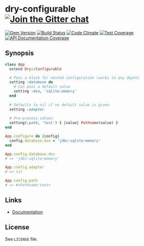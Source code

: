[gitter]: https://gitter.im/dry-rb/chat
[gem]: https://rubygems.org/gems/dry-configurable
[travis]: https://travis-ci.org/dry-rb/dry-configurable
[code_climate]: https://codeclimate.com/github/dry-rb/dry-configurable
[inch]: http://inch-ci.org/github/dry-rb/dry-configurable

# dry-configurable [![Join the Gitter chat](https://badges.gitter.im/Join%20Chat.svg)][gitter]

[![Gem Version](https://img.shields.io/gem/v/dry-configurable.svg)][gem]
[![Build Status](https://img.shields.io/travis/dry-rb/dry-configurable.svg)][travis]
[![Code Climate](https://img.shields.io/codeclimate/github/dry-rb/dry-configurable.svg)][code_climate]
[![Test Coverage](https://img.shields.io/codeclimate/coverage/github/dry-rb/dry-configurable.svg)][code_climate]
[![API Documentation Coverage](http://inch-ci.org/github/dry-rb/dry-configurable.svg)][inch]

## Synopsis

```ruby
class App
  extend Dry::Configurable

  # Pass a block for nested configuration (works to any depth)
  setting :database do
    # Can pass a default value
    setting :dsn, 'sqlite:memory'
  end
  
  # Defaults to nil if no default value is given
  setting :adapter
  
  # Pre-process values
  setting(:path, 'test') { |value| Pathname(value) }
end

App.configure do |config|
  config.database.dsn = 'jdbc:sqlite:memory'
end

App.config.database.dsn
# => 'jdbc:sqlite:memory'

App.config.adapter
# => nil

App.config.path
# => #<Pathname:test>
```

## Links

* [Documentation](http://dry-rb.org/gems/dry-configurable)

## License

See `LICENSE` file.
